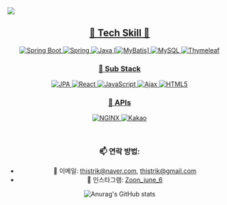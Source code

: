 <img src="https://capsule-render.vercel.app/api?type=waving&color=auto&height=300&section=header&text=Kwon's%20%20github&fontSize=60&animation=fadeIn&fontAlignY=38&desc=Whoever%20knocks%20persistently,%20ends%20by%20entering.&descAlignY=51&descAlign=62">

<p align='center'>
  <a href="#demo">
    <h2 align='center'>🔨 Tech Skill 🔨</h2>
    <p align='center'>
       <img src="https://img.shields.io/badge/Spring%20Boot-6DB33F?style=for-the-badge&logo=Spring Boot&logoColor=white" alt="Spring Boot">
        <img src="https://img.shields.io/badge/Spring-6DB33F?style=for-the-badge&logo=Spring&logoColor=white" alt="Spring">
        <img src="https://img.shields.io/badge/java-007396?style=for-the-badge&logo=java&logoColor=white" alt="Java">
        [<img src="https://img.shields.io/badge/MyBatis-FAAF15?style=for-the-badge&logo=MyBatis&logoColor=white" alt="MyBatis">]
           <img src="https://img.shields.io/badge/MySQL-4479A1?style=for-the-badge&logo=MySQL&logoColor=white" alt="MySQL">
      <img src="https://img.shields.io/badge/Thymeleaf-005F0F?style=for-the-badge&logo=Thymeleaf&logoColor=white" alt="Thymeleaf">
    </p>
    <h3 align='center'>🧱 Sub Stack</h3>
    <p align='center'>
       <img src="https://img.shields.io/badge/JPA-007396?style=for-the-badge&logo=Java&logoColor=white" alt="JPA">
      <img src="https://img.shields.io/badge/React-61DAFB?style=for-the-badge&logo=react&logoColor=white" alt="React">
        <img src="https://img.shields.io/badge/JavaScript-F7DF1E?style=for-the-badge&logo=JavaScript&logoColor=black" alt="JavaScript">
        <img src="https://img.shields.io/badge/Ajax-005C5C?style=for-the-badge&logo=Ajax&logoColor=white" alt="Ajax">
        <img src="https://img.shields.io/badge/HTML5-E34F26?style=for-the-badge&logo=HTML5&logoColor=white" alt="HTML5">
    </p>
     <h3 align='center'>🔌 APIs</h3>
    <p align='center'>
        <img src="https://img.shields.io/badge/NGINX-009639?style=for-the-badge&logo=NGINX&logoColor=white" alt="NGINX">
        <img src="https://img.shields.io/badge/Kakao-FFCD00?style=for-the-badge&logo=Kakao&logoColor=black" alt="Kakao">
    </p>
  </a>
</p>

  <br>

<div align="center">

### 📫 연락 방법:
- 📧 이메일: thistrik@naver.com, thistrik@gmail.com
- 📸 인스타그램: [Zoon_june_6](https://instagram.com/Zoon_june_6)

![Anurag's GitHub stats](https://github-readme-stats.vercel.app/api?username=kwonjonny&theme=synthwave)

</div>
